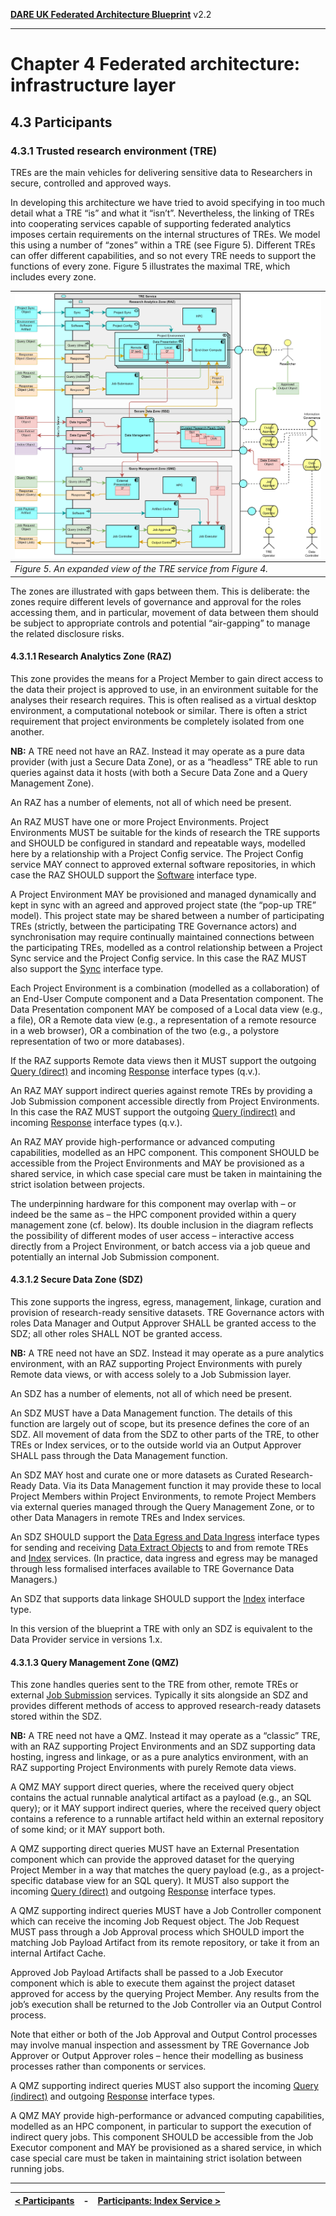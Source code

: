 **[DARE UK Federated Architecture Blueprint](../)**      v2.2

----

# Chapter 4 Federated architecture: infrastructure layer
## 4.3 Participants
### 4.3.1 Trusted research environment (TRE)

TREs are the main vehicles for delivering sensitive data to Researchers in secure, controlled and approved ways.

In developing this architecture we have tried to avoid specifying in too much detail what a TRE “is” and what it “isn’t”. Nevertheless, the linking of TREs into cooperating services capable of supporting federated analytics imposes certain requirements on the internal structures of TREs. We model this using a number of “zones” within a TRE (see Figure 5).
Different TREs can offer different capabilities, and so not every TRE needs to support the functions of every zone. Figure 5 illustrates the maximal TRE, which includes every zone.

| [![Architecture](../assets/images/federation-2-TRE_Blueprint_v2.0.jpg)](../assets/images/federation-2-TRE_Blueprint_v2.0.jpg) |
| ---- |
| _Figure 5. An expanded view of the TRE service from Figure 4._ |

The zones are illustrated with gaps between them. This is deliberate: the zones require different levels of governance and approval for the roles accessing them, and in particular, movement of data between them should be subject to appropriate controls and potential “air-gapping” to manage the related disclosure risks.


#### 4.3.1.1 Research Analytics Zone (RAZ)
This zone provides the means for a Project Member to gain direct access to the data their project is approved to use, in an environment suitable for the analyses their research requires. This is often realised as a virtual desktop environment, a computational notebook or similar. There is often a strict requirement that project environments be completely isolated from one another.

**NB:** A TRE need not have an RAZ. Instead it may operate as a pure data provider (with just a Secure Data Zone), or as a “headless” TRE able to run queries against data it hosts (with both a Secure Data Zone and a Query Management Zone).

An RAZ has a number of elements, not all of which need be present.

An RAZ MUST have one or more Project Environments. Project Environments MUST be suitable for the kinds of research the TRE supports and SHOULD be configured in standard and repeatable ways, modelled here by a relationship with a Project Config service. The Project Config service MAY connect to approved external software repositories, in which case the RAZ SHOULD support the [Software](4_4_Interface_Types.md#446-software) interface type.

A Project Environment MAY be provisioned and managed dynamically and kept in sync with an agreed and approved project state (the “pop-up TRE” model). This project state may be shared between a number of participating TREs (strictly, between the participating TRE Governance actors) and synchronisation may require continually maintained connections between the participating TREs, modelled as a control relationship between a Project Sync service and the Project Config service. In this case the RAZ MUST also support the [Sync](4_4_Interface_Types.md#447-sync) interface type.

Each Project Environment is a combination (modelled as a collaboration) of an End-User Compute component and a Data Presentation component. The Data Presentation component MAY be composed of a Local data view (e.g., a file), OR a Remote data view (e.g., a representation of a remote resource in a web browser), OR a combination of the two (e.g., a polystore representation of two or more databases).

If the RAZ supports Remote data views then it MUST support the outgoing 
[Query (direct)](4_4_Interface_Types.md#query-direct) and incoming 
[Response](4_4_Interface_Types.md#response) interface types (q.v.).

An RAZ MAY support indirect queries against remote TREs by providing a Job Submission component accessible directly from Project Environments. In this case the RAZ MUST support the outgoing 
[Query (indirect)](4_4_Interface_Types.md#query-indirect) and incoming 
[Response](4_4_Interface_Types.md#response) interface types (q.v.).

An RAZ MAY provide high-performance or advanced computing capabilities, modelled as an HPC component. This component SHOULD be accessible from the Project Environments and MAY be provisioned as a shared service, in which case special care must be taken in maintaining the strict isolation between projects.

The underpinning hardware for this component may overlap with – or indeed be the same as – the HPC component provided within a query management zone (cf. below). Its double inclusion in the diagram reflects the possibility of different modes of user access – interactive access directly from a Project Environment, or batch access via a job queue and potentially an internal Job Submission component.

#### 4.3.1.2 Secure Data Zone (SDZ)

This zone supports the ingress, egress, management, linkage, curation and provision of research-ready sensitive datasets. TRE Governance actors with roles Data Manager and Output Approver SHALL be granted access to the SDZ; all other roles SHALL NOT be granted access.

**NB:** A TRE need not have an SDZ. Instead it may operate as a pure analytics environment, with an RAZ supporting Project Environments with purely Remote data views, or with access solely to a Job Submission layer.

An SDZ has a number of elements, not all of which need be present.

An SDZ MUST have a Data Management function. The details of this function are largely out of scope, but its presence defines the core of an SDZ. All movement of data from the SDZ to other parts of the TRE, to other TREs or Index services, or to the outside world via an Output Approver SHALL pass through the Data Management function.

An SDZ MAY host and curate one or more datasets as Curated Research-Ready Data. Via its Data Management function it may provide these to local Project Members within Project Environments, to remote Project Members via external queries managed through the Query Management Zone, or to other Data Managers in remote TREs and Index services.

An SDZ SHOULD support the [Data Egress and Data Ingress](4_4_Interface_Types.md#data-ingress-and-data-egress) interface types for sending and receiving [Data Extract Objects](4_5_Structured_Data_Object.md#data-extract-object) to and from remote TREs and [Index](4_3_2_Index_Service.md) services. (In practice, data ingress and egress may be managed through less formalised interfaces available to TRE Governance Data Managers.)

An SDZ that supports data linkage SHOULD support the [Index](4_4_Interface_Types.md#index) interface type.

In this version of the blueprint a TRE with only an SDZ is equivalent to the Data Provider service in versions 1.x.

#### 4.3.1.3 Query Management Zone (QMZ)

This zone handles queries sent to the TRE from other, remote TREs or external [Job Submission](4_3_4_Job_Submission_Service.md) services. Typically it sits alongside an SDZ and provides different methods of access to approved research-ready datasets stored within the SDZ.

**NB:** A TRE need not have a QMZ. Instead it may operate as a “classic” TRE, with an RAZ supporting Project Environments and an SDZ supporting data hosting, ingress and linkage, or as a pure analytics environment, with an RAZ supporting Project Environments with purely Remote data views.

A QMZ MAY support direct queries, where the received query object contains the actual runnable analytical artifact as a payload (e.g., an SQL query); or it MAY support indirect queries, where the received query object contains a reference to a runnable artifact held within an external repository of some kind; or it MAY support both.

A QMZ supporting direct queries MUST have an External Presentation component which can provide the approved dataset for the querying Project Member in a way that matches the query payload (e.g., as a project-specific database view for an SQL query). It MUST also support the incoming [Query (direct)](4_4_Interface_Types.md#query-direct) and outgoing [Response](4_4_Interface_Types.md#response) interface types.

A QMZ supporting indirect queries MUST have a Job Controller component which can receive the incoming Job Request object. The Job Request MUST pass through a Job Approval process which SHOULD import the matching Job Payload Artifact from its remote repository, or take it from an internal Artifact Cache. 

Approved Job Payload Artifacts shall be passed to a Job Executor component which is able to execute them against the project dataset approved for access by the querying Project Member. Any results from the job’s execution shall be returned to the Job Controller via an Output Control process.

Note that either or both of the Job Approval and Output Control processes may involve manual inspection and assessment by TRE Governance Job Approver or Output Approver roles – hence their modelling as business processes rather than components or services.

A QMZ supporting indirect queries MUST also support the incoming [Query (indirect)](4_4_Interface_Types.md#query-indirect) and outgoing [Response](4_4_Interface_Types.md#response) interface types.

A QMZ MAY provide high-performance or advanced computing capabilities, modelled as an HPC component, in particular to support the execution of indirect query jobs. This component SHOULD be accessible from the Job Executor component and MAY be provisioned as a shared service, in which case special care must be taken in maintaining strict isolation between running jobs.


----

| [< Participants](4_3_Participants.md) | - | [Participants: Index Service >](4_3_2_Index_Service.md) |
| ---- | ---- | ---- |






